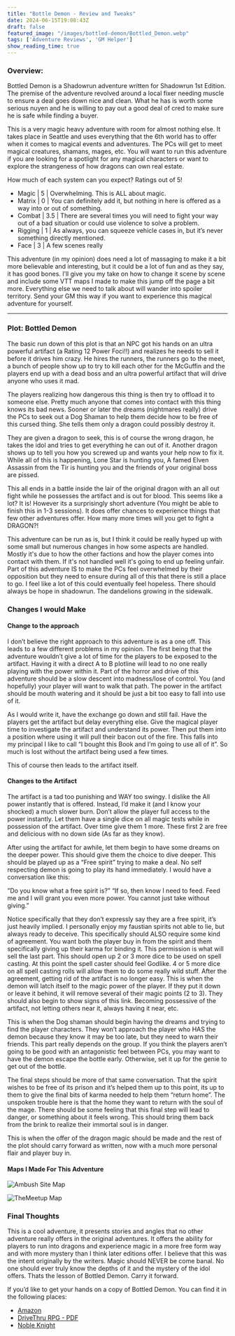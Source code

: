 ```yaml
---
title: "Bottle Demon - Review and Tweaks"
date: 2024-06-15T19:08:43Z
draft: false
featured_image: "/images/bottled-demon/Bottled_Demon.webp"
tags: ['Adventure Reviews', 'GM Helper']
show_reading_time: true
---
```


### Overview:

Bottled Demon is a Shadowrun adventure written for Shadowrun 1st Edition. The premise of the adventure revolved around a local fixer needing muscle to ensure a deal goes down nice and clean. What he has is worth some serious nuyen and he is willing to pay out a good deal of cred to make sure he is safe while finding a buyer.

This is a very magic heavy adventure with room for almost nothing else. It takes place in Seattle and uses everything that the 6th world has to offer when it comes to magical events and adventures. The PCs will get to meet magical creatures, shamans, mages, etc. You will want to run this adventure if you are looking for a spotlight for any magical characters or want to explore the strangeness of how dragons can own real estate.

How much of each system can you expect? Ratings out of 5!

* Magic | 5 | Overwhelming. This is ALL about magic.
* Matrix | 0 | You can definitely add it, but nothing in here is offered as a way into or out of something.
* Combat | 3.5 | There are several times you will need to fight your way out of a bad situation or could use violence to solve a problem.
* Rigging | 1 | As always, you can squeeze vehicle cases in, but it’s never something directly mentioned.
* Face | 3 | A few scenes really

This adventure (in my opinion) does need a lot of massaging to make it a bit more believable and interesting, but it could be a lot of fun and as they say, it has good bones. I’ll give you my take on how to change it scene by scene and include some VTT maps I made to make this jump off the page a bit more. Everything else we need to talk about will wander into spoiler territory. Send your GM this way if you want to experience this magical adventure for yourself.

---

### Plot: Bottled Demon

The basic run down of this plot is that an NPC got his hands on an ultra powerful artifact (a Rating 12 Power Foci!!) and realizes he needs to sell it before it drives him crazy. He hires the runners, the runners go to the meet, a bunch of people show up to try to kill each other for the McGuffin and the players end up with a dead boss and an ultra powerful artifact that will drive anyone who uses it mad. 

The players realizing how dangerous this thing is then try to offload it to someone else. Pretty much anyone that comes into contact with this thing knows its bad news. Sooner or later the dreams (nightmares really) drive the PCs to seek out a Dog Shaman to help them decide how to be free of this cursed thing.  She tells them only a dragon could possibly destroy it.

They are given a dragon to seek, this is of course the wrong dragon, he takes the idol and tries to get everything he can out of it. Another dragon shows up to tell you how you screwed up and wants your help now to fix it. While all of this is happening, Lone Star is hunting you, A famed Elven Assassin from the Tir is hunting you and the friends of your original boss are pissed.

This all ends in a battle inside the lair of the original dragon with an all out fight while he possesses the artifact and is out for blood. This seems like a lot? It is! However its a surprisingly short adventure (You might be able to finish this in 1-3 sessions). It does offer chances to experience things that few other adventures offer. How many more times will you get to fight a DRAGON?!

This adventure can be run as is, but I think it could be really hyped up with some small but numerous changes in how some aspects are handled. Mostly it's due to how the other factions and how the player comes into contact with them. If it's not handled well it's going to end up feeling unfair. Part of this adventure IS to make the PCs feel overwhelmed by their opposition but they need to ensure during all of this that there is still a place to go. I feel like a lot of this could eventually feel hopeless. There should always be hope in shadowrun. The dandelions growing in the sidewalk.


### Changes I would Make


#### Change to the approach

I don’t believe the right approach to this adventure is as a one off. This leads to a few different problems in my opinion. The first being that the adventure wouldn’t give a lot of time for the players to be exposed to the artifact. Having it with a direct A to B plotline will lead to no one really playing with the power within it. Part of the horror and drive of this adventure should be a slow descent into madness/lose of control. You (and hopefully) your player will want to walk that path. The power in the artifact should be mouth watering and it should be just a bit too easy to fall into use of it.

As I would write it, have the exchange go down and still fail. Have the players get the artifact but delay everything else. Give the magical player time to investigate the artifact and understand its power. Then put them into a position where using it will pull their bacon out of the fire. This falls into my principal I like to call “I bought this Book and I’m going to use all of it”. So much is lost without the artifact being used a few times.

This of course then leads to the artifact itself.

#### Changes to the Artifact

The artifact is a tad too punishing and WAY too swingy. I dislike the All power instantly that is offered. Instead, I’d make it (and I know your shocked) a much slower burn. Don’t allow the player full access to the power instantly. Let them have a single dice on all magic tests while in possession of the artifact. Over time give them 1 more. These first 2 are free and delicious with no down side (As far as they know).

After using the artifact for awhile, let them begin to have some dreams on the deeper power. This should give them the choice to dive deeper. This should be played up as a “Free spirit” trying to make a deal. No self respecting demon is going to play its hand immediately. I would have a conversation like this:

”Do you know what a free spirit is?” “If so, then know I need to feed. Feed me and I will grant you even more power. You cannot just take without giving.”

Notice specifically that they don’t expressly say they are a free spirit, it’s just heavily implied. I personally enjoy my faustian spirits not able to lie, but always ready to deceive. This specifically should ALSO require some kind of agreement. You want both the player buy in from the spirit and them specifically giving up their karma for binding it. This permission is what will sell the last part. This should open up 2 or 3 more dice to be used on spell casting. At this point the spell caster should feel Godlike. 4 or 5 more dice on all spell casting rolls will allow them to do some really wild stuff. After the agreement, getting rid of the artifact is no longer easy. This is when the demon will latch itself to the magic power of the player. If they put it down or leave it behind, it will remove several of their magic points (2 to 3). They should also begin to show signs of this link. Becoming possessive of the artifact, not letting others near it, always having it near, etc.

This is when the Dog shaman should begin having the dreams and trying to find the player characters. They won’t approach the player who HAS the demon because they know it may be too late, but they need to warn their friends. This part really depends on the group. If you think the players aren’t going to be good with an antagonistic feel between PCs, you may want to have the demon escape the bottle early. Otherwise, set it up for the genie to get out of the bottle.

The final steps should be more of that same conversation. That the spirit wishes to be free of its prison and it’s helped them up to this point, its up to them to give the final bits of karma needed to help them “return home”. The unspoken trouble here is that the home they want to return with the soul of the mage. There should be some feeling that this final step will lead to danger, or something about it feels wrong. This should bring them back from the brink to realize their immortal soul is in danger.

This is when the offer of the dragon magic should be made and the rest of the plot should carry forward as written, now with a much more personal flair and player buy in. 

#### Maps I Made For This Adventure

![Ambush Site Map](/images/bottled-demon/AmbushSite.jpg)


![TheMeetup Map](/images/bottled-demon/TheMeetup.jpg)

### Final Thoughts

This is a cool adventure, it presents stories and angles that no other adventure really offers in the original adventures. It offers the ability for players to run into dragons and experience magic in a more free form way and with more mystery than I think later editions offer. I believe that this was the intent originally by the writers. Magic should NEVER be come banal. No one should ever truly know the depths of it and the mystery of the idol offers. Thats the lesson of Bottled Demon. Carry it forward.

If you’d like to get your hands on a copy of Bottled Demon. You can find it in the following places:
- [Amazon](https://amzn.to/44V4Yo0)
- [DriveThru RPG - PDF](https://www.drivethrurpg.com/en/product/107818/shadowrun-bottled-demon?src=affiliate135005&affiliate_id=135005)
- [Noble Knight](https://www.nobleknight.com/P/5406/Bottled-Demon?awid=1473)

